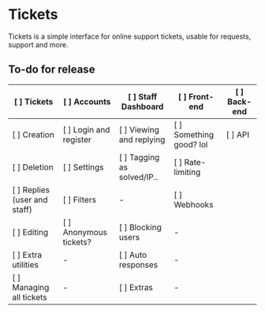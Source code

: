 # Tickets
Tickets is a simple interface for online support tickets, usable for requests, support and more.

## To-do for release
[ ] Tickets | [ ] Accounts | [ ] Staff Dashboard | [ ] Front-end | [ ] Back-end
--- | --- | --- | --- | ---
[ ] Creation | [ ] Login and register | [ ] Viewing and replying | [ ] Something good? lol | [ ] API
[ ] Deletion | [ ] Settings | [ ] Tagging as solved/IP.. | [ ] Rate-limiting
[ ] Replies (user and staff) | [ ] Filters | - | [ ] Webhooks
[ ] Editing | [ ] Anonymous tickets? | [ ] Blocking users | - | 
[ ] Extra utilities | - | [ ] Auto responses | - | 
[ ] Managing all tickets | - | [ ] Extras | - | 
